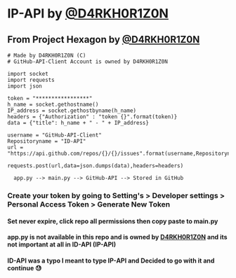 # IP-API by [@D4RKH0R1Z0N](https://github.com/D4RKH0R1Z0N)

## From Project Hexagon by [@D4RKH0R1Z0N](https://github.com/D4RKH0R1Z0N)

```
# Made by D4RKH0R1Z0N (C)
# GitHub-API-Client Account is owned by D4RKH0R1Z0N

import socket
import requests
import json

token = "*****************"
h_name = socket.gethostname()
IP_address = socket.gethostbyname(h_name)
headers = {"Authorization" : "token {}".format(token)}
data = {"title": h_name + " - " + IP_address}

username = "GitHub-API-Client"
Repositoryname = "ID-API"
url = "https://api.github.com/repos/{}/{}/issues".format(username,Repositoryname)

requests.post(url,data=json.dumps(data),headers=headers)
```

```
  app.py --> main.py --> GitHub-API --> Stored in GitHub
```

### Create your token by going to Setting's > Developer settings > Personal Access Token > Generate New Token
#### Set never expire, click repo all permissions then copy paste to main.py

#### app.py is not available in this repo and is owned by [D4RKH0R1Z0N](https://github.com/D4RKH0R1Z0N) and its not important at all in ID-API (IP-API)
#### ID-API was a typo I meant to type IP-API and Decided to go with it and continue 😓
